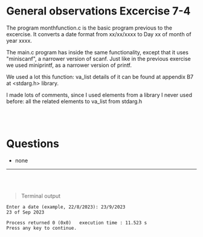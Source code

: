 # General observations Excercise 7-4

The program monthfunction.c is the basic program previous to the excercise. It converts a date format from xx/xx/xxxx to Day xx of month of year xxxx.

The main.c program has inside the same functionality, except that it uses "miniscanf", a narrower version of scanf. Just like in the previous exercise we used miniprintf, as a narrower version of printf.

We used a lot this function: va_list details of it can be found at appendix B7 at <stdarg.h> library.

I made lots of comments, since I used elements from a library I never used before: all the related elements to va_list from stdarg.h

<br> </br>

# Questions

- none

---

<br> </br>

> Terminal output

```
Enter a date (example, 22/8/2023): 23/9/2023
23 of Sep 2023

Process returned 0 (0x0)   execution time : 11.523 s
Press any key to continue.


```
